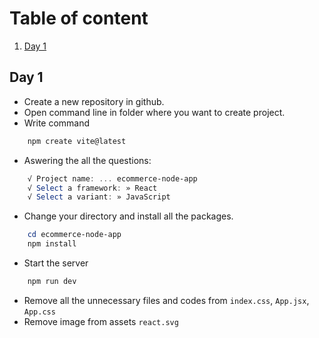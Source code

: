 # Table of content

1. [Day 1](#day-1)

## Day 1

- Create a new repository in github.
- Open command line in folder where you want to create project.
- Write command 
```powershell
    npm create vite@latest
```
- Aswering the all the questions:
```powershell
    √ Project name: ... ecommerce-node-app
    √ Select a framework: » React
    √ Select a variant: » JavaScript
```
- Change your directory and install all the packages.
```powershell
    cd ecommerce-node-app
    npm install
```
- Start the server
```powershell
    npm run dev
```
- Remove all the unnecessary files and codes from `index.css`, `App.jsx`, `App.css`
- Remove image from assets `react.svg`